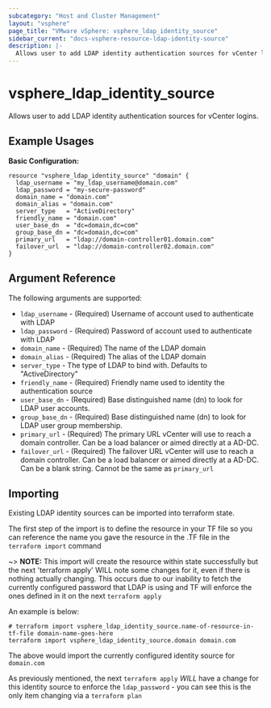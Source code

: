 ```yaml
---
subcategory: "Host and Cluster Management"
layout: "vsphere"
page_title: "VMware vSphere: vsphere_ldap_identity_source"
sidebar_current: "docs-vsphere-resource-ldap-identity-source"
description: |-
  Allows user to add LDAP identity authentication sources for vCenter logins.
---
```


# vsphere_ldap_identity_source

Allows user to add LDAP identity authentication sources for vCenter logins.

## Example Usages

**Basic Configuration:**

```hcl
resource "vsphere_ldap_identity_source" "domain" {
  ldap_username = "my_ldap_username@domain.com"
  ldap_password = "my-secure-password"
  domain_name = "domain.com"
  domain_alias = "domain.com"
  server_type   = "ActiveDirectory"
  friendly_name = "domain.com"
  user_base_dn  = "dc=domain,dc=com"
  group_base_dn = "dc=domain,dc=com"
  primary_url   = "ldap://domain-controller01.domain.com"
  failover_url  = "ldap://domain-controller02.domain.com"
}

```

## Argument Reference

The following arguments are supported:


* `ldap_username` - (Required) Username of account used to authenticate with LDAP
* `ldap_password` - (Required) Password of account used to authenticate with LDAP
* `domain_name` - (Required) The name of the LDAP domain
* `domain_alias` - (Required) The alias of the LDAP domain
* `server_type` - The type of LDAP to bind with. Defaults to "ActiveDirectory"
* `friendly_name` - (Required) Friendly name used to identity the authentication source
* `user_base_dn` - (Required) Base distinguished name (dn) to look for LDAP user accounts.
* `group_base_dn` - (Required) Base distinguished name (dn) to look for LDAP user group membership.
* `primary_url` - (Required) The primary URL vCenter will use to reach a domain controller. Can be a load balancer or aimed directly at a AD-DC.
* `failover_url` - (Required) The failover URL vCenter will use to reach a domain controller. Can be a load balancer or aimed directly at a AD-DC. Can be a blank string. Cannot be the same as `primary_url`

## Importing

Existing LDAP identity sources can be imported into terraform state.

The first step of the import is to define the resource in your TF file so you can reference the name you gave the resource in the .TF file in the `terraform import` command

~> **NOTE:** This import will create the resource within state successfully but the next 'terraform apply' WILL note some changes for it, even if there is nothing actually changing. This occurs due to our inability to fetch the currently configured password that LDAP is using and TF will enforce the ones defined in it on the next `terraform apply`

An example is below:

```
# terraform import vsphere_ldap_identity_source.name-of-resource-in-tf-file domain-name-goes-here
terraform import vsphere_ldap_identity_source.domain domain.com
```

The above would import the currently configured identity source for `domain.com`

As previously mentioned, the next `terraform apply` *WILL* have a change for this identity source to enforce the `ldap_password` - you can see this is the only item changing via a `terraform plan`

